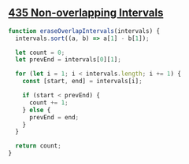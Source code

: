## [435 Non-overlapping Intervals](https://leetcode.com/problems/non-overlapping-intervals/description/)

<!-- notecardId: 1745938632311 -->

```js
function eraseOverlapIntervals(intervals) {
  intervals.sort((a, b) => a[1] - b[1]);

  let count = 0;
  let prevEnd = intervals[0][1];

  for (let i = 1; i < intervals.length; i += 1) {
    const [start, end] = intervals[i];

    if (start < prevEnd) {
      count += 1;
    } else {
      prevEnd = end;
    }
  }

  return count;
}
```
